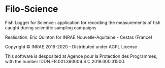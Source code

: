 Filo-Science
============

Fish Logger for Science : application for recording the measurements of fish caught during scientific sampling campaigns

Realisation: Eric Quinton for INRAE Nouvelle-Aquitaine - Cestas (France)

Copyright © INRAE 2019-2020 - Distributed under AGPL License

This software is desposited at Agence pour la Protection des Programmes, with the number IDDN.FR.001.360004.S.C.2019.000.31500.